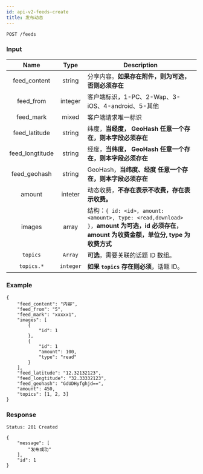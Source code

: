 ```yaml
---
id: api-v2-feeds-create
title: 发布动态
---
```


```
POST /feeds
```

### Input

| Name | Type | Description |
|:----:|:----:|----|
| feed_content | string | 分享内容。**如果存在附件，则为可选，否则必须存在** |
| feed_from | integer | 客户端标识，1-PC、2-Wap、3-iOS、4-android、5-其他 |
| feed_mark | mixed | 客户端请求唯一标识 |
| feed_latitude | string | 纬度，**当经度， GeoHash 任意一个存在，则本字段必须存在** |
| feed_longtitude | string | 经度，**当纬度， GeoHash 任意一个存在，则本字段必须存在** |
| feed_geohash | string | GeoHash，**当纬度、经度 任意一个存在，则本字段必须存在** |
| amount | inteter | 动态收费，**不存在表示不收费，存在表示收费。**|
| images | array | 结构：`{ id: <id>, amount: <amount>, type: <read,download> }`，**amount 为可选，id 必须存在，amount 为收费金额，单位分, type 为收费方式** |
| `topics` | `Array` | **可选**，需要关联的话题 ID 数组。 |
| `topics.*` | `integer` | **如果 `topics` 存在则必须**，话题 ID。 |


### Example
```json5
{
    "feed_content": "内容",
    "feed_from": "5",
    "feed_mark": "xxxxx1",
    "images": [
        {
            "id": 1
        },
        {
            "id": 1
            "amount": 100,
            "type": "read"
        }
    ],
    "feed_latitude": "12.32132123",
    "feed_longtitude": "32.33332123",
    "feed_geohash": "GdUDHyfghjd==",
    "amount": 450,
    "topics": [1, 2, 3]
}
```

### Response

```
Status: 201 Created
```
```json5
{
    "message": [
        "发布成功"
    ],
    "id": 1
}
```
